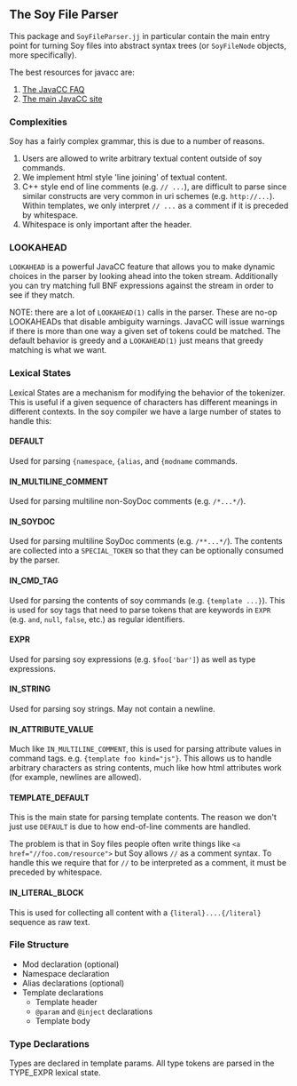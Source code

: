 ## The Soy File Parser

This package and `SoyFileParser.jj` in particular contain the main entry point
for turning Soy files into abstract syntax trees (or `SoyFileNode` objects, more
specifically).

The best resources for javacc are:

1. [The JavaCC FAQ](http://www.engr.mun.ca/~theo/JavaCC-FAQ/javacc-faq-moz.htm)
1. [The main JavaCC site](https://javacc.org/)

### Complexities

Soy has a fairly complex grammar, this is due to a number of reasons.

1.  Users are allowed to write arbitrary textual content outside of soy
    commands.
1.  We implement html style 'line joining' of textual content.
1.  C++ style end of line comments (e.g. `// ...`), are difficult to parse
    since similar constructs are very common in uri schemes (e.g.
    `http://...`). Within templates, we only interpret `// ...` as a comment if
    it is preceded by whitespace.
1.  Whitespace is only important after the header.

### LOOKAHEAD

`LOOKAHEAD` is a powerful JavaCC feature that allows you to make dynamic choices
in the parser by looking ahead into the token stream. Additionally you can try
matching full BNF expressions against the stream in order to see if they match.

NOTE: there are a lot of `LOOKAHEAD(1)` calls in the parser. These are no-op
LOOKAHEADs that disable ambiguity warnings. JavaCC will issue warnings if there
is more than one way a given set of tokens could be matched. The default
behavior is greedy and a `LOOKAHEAD(1)` just means that greedy matching is what
we want.

### Lexical States

Lexical States are a mechanism for modifying the behavior of the tokenizer. This
is useful if a given sequence of characters has different meanings in different
contexts. In the soy compiler we have a large number of states to handle this:

#### DEFAULT

Used for parsing `{namespace`, `{alias`, and `{modname` commands.

#### IN_MULTILINE_COMMENT

Used for parsing multiline non-SoyDoc comments (e.g. `/*...*/`).

#### IN_SOYDOC

Used for parsing multiline SoyDoc comments (e.g. `/**...*/`). The contents are
collected into a `SPECIAL_TOKEN` so that they can be optionally consumed by the parser.

#### IN_CMD_TAG

Used for parsing the contents of soy commands (e.g. `{template ...}`). This is
used for soy tags that need to parse tokens that are keywords in `EXPR`
(e.g. `and`, `null`, `false`, etc.) as regular identifiers.

#### EXPR

Used for parsing soy expressions (e.g. `$foo['bar']`) as well as type
expressions.

#### IN_STRING

Used for parsing soy strings. May not contain a newline.

#### IN_ATTRIBUTE_VALUE

Much like `IN_MULTILINE_COMMENT`, this is used for parsing attribute values in
command tags. e.g. `{template foo kind="js"}`. This allows us to handle
arbitrary characters as string contents, much like how html attributes work (for
example, newlines are allowed).

#### TEMPLATE_DEFAULT

This is the main state for parsing template contents. The reason we don't
just use `DEFAULT` is due to how end-of-line comments are handled.

The problem is that in Soy files people often write things like `<a
href="//foo.com/resource">` but Soy allows `//` as a comment syntax. To handle
this we require that for `//` to be interpreted as a comment, it must be
preceded by whitespace.

#### IN_LITERAL_BLOCK

This is used for collecting all content with a `{literal}....{/literal}`
sequence as raw text.

### File Structure

-   Mod declaration (optional)
-   Namespace declaration
-   Alias declarations (optional)
-   Template declarations
    -   Template header
    -   `@param` and `@inject` declarations
    -   Template body

### Type Declarations

Types are declared in template params. All type tokens are parsed in the
TYPE_EXPR lexical state.

